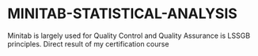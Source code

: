 # MINITAB-STATISTICAL-ANALYSIS
Minitab is largely used for Quality Control and Quality Assurance is LSSGB principles. Direct result of my certification course
